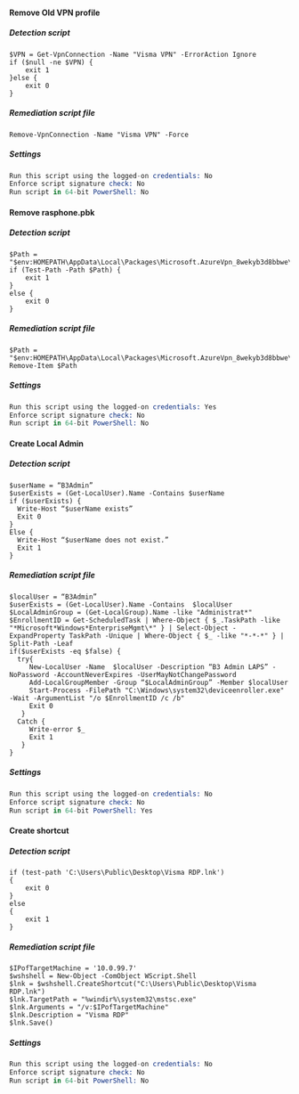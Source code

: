 #### Remove Old VPN profile
##### Detection script
```pwsh
$VPN = Get-VpnConnection -Name "Visma VPN" -ErrorAction Ignore
if ($null -ne $VPN) {
    exit 1
}else {
    exit 0
}
```
##### Remediation script file
```pwsh
Remove-VpnConnection -Name "Visma VPN" -Force
```
##### Settings
```s
Run this script using the logged-on credentials: No
Enforce script signature check: No
Run script in 64-bit PowerShell: No
```

#### Remove rasphone.pbk
##### Detection script
```pwsh
﻿$Path = "$env:HOMEPATH\AppData\Local\Packages\Microsoft.AzureVpn_8wekyb3d8bbwe\LocalState\rasphone.pbk"
if (Test-Path -Path $Path) {
    exit 1
}
else {
    exit 0
}
```
##### Remediation script file
```pwsh
﻿$Path = "$env:HOMEPATH\AppData\Local\Packages\Microsoft.AzureVpn_8wekyb3d8bbwe\LocalState\rasphone.pbk"
Remove-Item $Path
```
##### Settings
```s
Run this script using the logged-on credentials: Yes
Enforce script signature check: No
Run script in 64-bit PowerShell: No
```

#### Create Local Admin
##### Detection script
```pwsh
$userName = “B3Admin”
$userExists = (Get-LocalUser).Name -Contains $userName 
if ($userExists) {  
  Write-Host “$userName exists”  
  Exit 0 
}  
Else { 
  Write-Host “$userName does not exist.” 
  Exit 1 
} 
```
##### Remediation script file
```pwsh
$localUser = “B3Admin”
$userExists = (Get-LocalUser).Name -Contains  $localUser
$LocalAdminGroup = (Get-LocalGroup).Name -like "Administrat*"
$EnrollmentID = Get-ScheduledTask | Where-Object { $_.TaskPath -like "*Microsoft*Windows*EnterpriseMgmt\*" } | Select-Object -ExpandProperty TaskPath -Unique | Where-Object { $_ -like "*-*-*" } | Split-Path -Leaf
if($userExists -eq $false) { 
  try{  
     New-LocalUser -Name  $localUser -Description “B3 Admin LAPS” -NoPassword -AccountNeverExpires -UserMayNotChangePassword
     Add-LocalGroupMember -Group “$LocalAdminGroup” -Member $localUser 
     Start-Process -FilePath "C:\Windows\system32\deviceenroller.exe" -Wait -ArgumentList "/o $EnrollmentID /c /b"
     Exit 0 
   }    
  Catch { 
     Write-error $_ 
     Exit 1 
   } 
} 
```
##### Settings
```s
Run this script using the logged-on credentials: No
Enforce script signature check: No
Run script in 64-bit PowerShell: Yes
```
#### Create shortcut
##### Detection script
```pwsh
﻿if (test-path 'C:\Users\Public\Desktop\Visma RDP.lnk') 
{
    exit 0
}
else
{
    exit 1
}
```
##### Remediation script file
```pwsh
﻿$IPofTargetMachine = '10.0.99.7'
$wshshell = New-Object -ComObject WScript.Shell
$lnk = $wshshell.CreateShortcut("C:\Users\Public\Desktop\Visma RDP.lnk")
$lnk.TargetPath = "%windir%\system32\mstsc.exe"
$lnk.Arguments = "/v:$IPofTargetMachine"
$lnk.Description = "Visma RDP"
$lnk.Save()
```
##### Settings
```s
Run this script using the logged-on credentials: No
Enforce script signature check: No
Run script in 64-bit PowerShell: No
```
